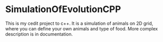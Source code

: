 # SimulationOfEvolutionCPP

This is my cedit project to c++.
It is a simulation of animals on 2D grid, where you can define your own animals and type of food.
More complex description is in documentation.

